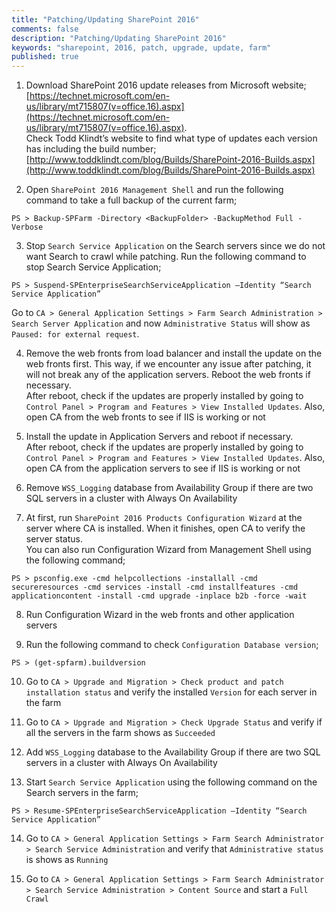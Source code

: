 ```yaml
---
title: "Patching/Updating SharePoint 2016"
comments: false
description: "Patching/Updating SharePoint 2016"
keywords: "sharepoint, 2016, patch, upgrade, update, farm"
published: true
---
```

1. Download SharePoint 2016 update releases from Microsoft website;  
[https://technet.microsoft.com/en-us/library/mt715807(v=office.16).aspx](https://technet.microsoft.com/en-us/library/mt715807(v=office.16).aspx).  
Check Todd Klindt’s website to find what type of updates each version has including the build number;  
[http://www.toddklindt.com/blog/Builds/SharePoint-2016-Builds.aspx](http://www.toddklindt.com/blog/Builds/SharePoint-2016-Builds.aspx)

2. Open `SharePoint 2016 Management Shell` and run the following command to take a full backup of the current farm;  
```
PS > Backup-SPFarm -Directory <BackupFolder> -BackupMethod Full -Verbose
```

3. Stop `Search Service Application` on the Search servers since we do not want Search to crawl while patching. Run the following command to stop Search Service Application;  
```
PS > Suspend-SPEnterpriseSearchServiceApplication –Identity “Search Service Application”
```  
Go to `CA > General Application Settings > Farm Search Administration > Search Server Application` and now `Administrative Status` will show as `Paused: for external request`.

4. Remove the web fronts from load balancer and install the update on the web fronts first. This way, if we encounter any issue after patching, it will not break any of the application servers. Reboot the web fronts if necessary.  
After reboot, check if the updates are properly installed by going to `Control Panel > Program and Features > View Installed Updates`. Also, open CA from the web fronts to see if IIS is working or not

5. Install the update in Application Servers and reboot if necessary.  
After reboot, check if the updates are properly installed by going to `Control Panel > Program and Features > View Installed Updates`. Also, open CA from the application servers to see if IIS is working or not 

6. Remove `WSS_Logging` database from Availability Group if there are two SQL servers in a cluster with Always On Availability

7. At first, run `SharePoint 2016 Products Configuration Wizard` at the server where CA is installed. When it finishes, open CA to verify the server status.  
You can also run Configuration Wizard from Management Shell using the following command;   
```
PS > psconfig.exe -cmd helpcollections -installall -cmd secureresources -cmd services -install -cmd installfeatures -cmd applicationcontent -install -cmd upgrade -inplace b2b -force -wait
```

8. Run Configuration Wizard in the web fronts and other application servers

9. Run the following command to check `Configuration Database version`;  
```
PS > (get-spfarm).buildversion
```

10. Go to `CA > Upgrade and Migration > Check product and patch installation status` and verify the installed `Version` for each server in the farm

11. Go to `CA > Upgrade and Migration > Check Upgrade Status` and verify if all the servers in the farm shows as `Succeeded`

12. Add `WSS_Logging` database to the Availability Group if there are two SQL servers in a cluster with Always On Availability

13. Start `Search Service Application` using the following command on the Search servers in the farm;  
```
PS > Resume-SPEnterpriseSearchServiceApplication –Identity “Search Service Application”
```

14. Go to `CA > General Application Settings > Farm Search Administrator > Search Service Administration` and verify that `Administrative status` is shows as `Running`

15. Go to `CA > General Application Settings > Farm Search Administrator > Search Service Administration > Content Source` and start a `Full Crawl`

